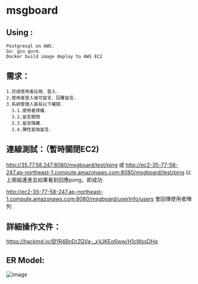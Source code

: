 # msgboard

Using :  
---
    Postgresql on AWS. 
    Go: gin gorm. 
    Docker build image deploy to AWS EC2
  
需求：
---  

    1.完成使用者註冊、登入. 
    2.使用者登入後可留言、回覆留言. 
    3.系統管理人員有以下權限. 
      3.1.使用者停權.
      3.2.留言關閉  
      3.3.留言隱藏. 
      3.4.彈性查詢留言. 
連線測試：（暫時關閉EC2)
---
  http://35.77.58.247:8080/msgboard/test/ping
  或
  http://ec2-35-77-58-247.ap-northeast-1.compute.amazonaws.com:8080/msgboard/test/ping
  以上兩組連進去如果看到回應pong，即成功
  
  http://ec2-35-77-58-247.ap-northeast-1.compute.amazonaws.com:8080/msgboard/userInfo/users
 會回傳使用者陣列
  
詳細操作文件：
---
  https://hackmd.io/@1R4BnDrZQVa-_xVJKEo6ww/H1cWssDHq

ER Model:
---
  
  ![image](https://user-images.githubusercontent.com/99722169/163770785-2a98defd-091d-45af-90dc-a8fffbd39e24.png)

